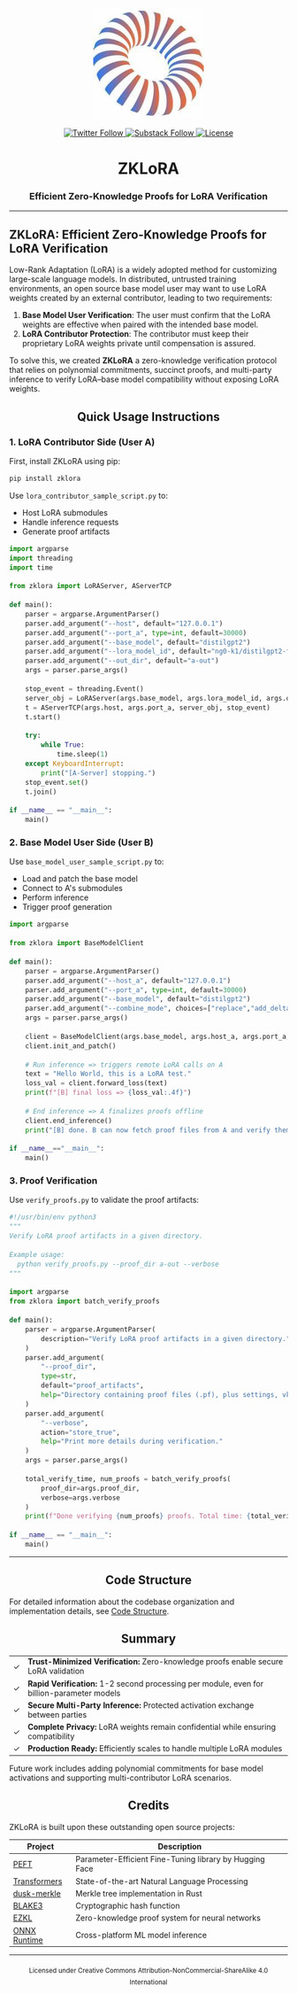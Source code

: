 <p align="center">
  <img src="paper/figs/bagel-logo.png" alt="Bagel Logo" width="200"/>
</p>

<p align="center">
  <a href="https://twitter.com/bagelopenAI">
    <img src="https://img.shields.io/twitter/follow/bagelopenAI?style=flat-square" alt="Twitter Follow"/>
  </a>
  
  <a href="https://blog.bagel.net">
    <img src="https://img.shields.io/badge/Follow%20on-Substack-orange?style=flat-square&logo=substack" alt="Substack Follow"/>
  </a>
  
  <a href="https://creativecommons.org/licenses/by-nc-sa/4.0/">
    <img src="https://img.shields.io/badge/License-CC%20BY--NC--SA%204.0-lightgrey.svg?style=flat-square" alt="License"/>
  </a>
</p>

<h1 align="center">ZKLoRA</h1>
<h3 align="center">Efficient Zero-Knowledge Proofs for LoRA Verification</h3>

<hr>

## ZKLoRA: Efficient Zero-Knowledge Proofs for LoRA Verification

Low-Rank Adaptation (LoRA) is a widely adopted method for customizing large-scale language models. In distributed, untrusted training environments, an open source base model user may want to use LoRA weights created by an external contributor, leading to two requirements:

1. **Base Model User Verification**: The user must confirm that the LoRA weights are effective when paired with the intended base model.
2. **LoRA Contributor Protection**: The contributor must keep their proprietary LoRA weights private until compensation is assured.

To solve this, we created **ZKLoRA** a zero-knowledge verification protocol that relies on polynomial commitments, succinct proofs, and multi-party inference to verify LoRA–base model compatibility without exposing LoRA weights.

<h2 align="center">Quick Usage Instructions</h2>

### 1. LoRA Contributor Side (User A)

First, install ZKLoRA using pip:
```bash
pip install zklora
```

Use `lora_contributor_sample_script.py` to:
- Host LoRA submodules
- Handle inference requests
- Generate proof artifacts

```python
import argparse
import threading
import time

from zklora import LoRAServer, AServerTCP

def main():
    parser = argparse.ArgumentParser()
    parser.add_argument("--host", default="127.0.0.1")
    parser.add_argument("--port_a", type=int, default=30000)
    parser.add_argument("--base_model", default="distilgpt2")
    parser.add_argument("--lora_model_id", default="ng0-k1/distilgpt2-finetuned-es")
    parser.add_argument("--out_dir", default="a-out")
    args = parser.parse_args()

    stop_event = threading.Event()
    server_obj = LoRAServer(args.base_model, args.lora_model_id, args.out_dir)
    t = AServerTCP(args.host, args.port_a, server_obj, stop_event)
    t.start()

    try:
        while True:
            time.sleep(1)
    except KeyboardInterrupt:
        print("[A-Server] stopping.")
    stop_event.set()
    t.join()

if __name__ == "__main__":
    main()
```

### 2. Base Model User Side (User B)

Use `base_model_user_sample_script.py` to:
- Load and patch the base model
- Connect to A's submodules
- Perform inference
- Trigger proof generation

```python
import argparse

from zklora import BaseModelClient

def main():
    parser = argparse.ArgumentParser()
    parser.add_argument("--host_a", default="127.0.0.1")
    parser.add_argument("--port_a", type=int, default=30000)
    parser.add_argument("--base_model", default="distilgpt2")
    parser.add_argument("--combine_mode", choices=["replace","add_delta"], default="add_delta")
    args = parser.parse_args()

    client = BaseModelClient(args.base_model, args.host_a, args.port_a, args.combine_mode)
    client.init_and_patch()

    # Run inference => triggers remote LoRA calls on A
    text = "Hello World, this is a LoRA test."
    loss_val = client.forward_loss(text)
    print(f"[B] final loss => {loss_val:.4f}")

    # End inference => A finalizes proofs offline
    client.end_inference()
    print("[B] done. B can now fetch proof files from A and verify them offline.")

if __name__=="__main__":
    main()
```

### 3. Proof Verification

Use `verify_proofs.py` to validate the proof artifacts:

```python
#!/usr/bin/env python3
"""
Verify LoRA proof artifacts in a given directory.

Example usage:
  python verify_proofs.py --proof_dir a-out --verbose
"""

import argparse
from zklora import batch_verify_proofs

def main():
    parser = argparse.ArgumentParser(
        description="Verify LoRA proof artifacts in a given directory."
    )
    parser.add_argument(
        "--proof_dir",
        type=str,
        default="proof_artifacts",
        help="Directory containing proof files (.pf), plus settings, vk, srs."
    )
    parser.add_argument(
        "--verbose",
        action="store_true",
        help="Print more details during verification."
    )
    args = parser.parse_args()

    total_verify_time, num_proofs = batch_verify_proofs(
        proof_dir=args.proof_dir,
        verbose=args.verbose
    )
    print(f"Done verifying {num_proofs} proofs. Total time: {total_verify_time:.2f}s")

if __name__ == "__main__":
    main()
```

<hr>

<h2 align="center">Code Structure</h2>

For detailed information about the codebase organization and implementation details, see [Code Structure](src/zklora/README.md).

<h2 align="center">Summary</h2>

<table>
<tr>
<td>✓</td><td><strong>Trust-Minimized Verification:</strong> Zero-knowledge proofs enable secure LoRA validation</td>
</tr>
<tr>
<td>✓</td><td><strong>Rapid Verification:</strong> 1-2 second processing per module, even for billion-parameter models</td>
</tr>
<tr>
<td>✓</td><td><strong>Secure Multi-Party Inference:</strong> Protected activation exchange between parties</td>
</tr>
<tr>
<td>✓</td><td><strong>Complete Privacy:</strong> LoRA weights remain confidential while ensuring compatibility</td>
</tr>
<tr>
<td>✓</td><td><strong>Production Ready:</strong> Efficiently scales to handle multiple LoRA modules</td>
</tr>
</table>

Future work includes adding polynomial commitments for base model activations and supporting multi-contributor LoRA scenarios.

<h2 align="center">Credits</h2>

ZKLoRA is built upon these outstanding open source projects:

| Project | Description |
|---------|-------------|
| [PEFT](https://github.com/huggingface/peft) | Parameter-Efficient Fine-Tuning library by Hugging Face |
| [Transformers](https://github.com/huggingface/transformers) | State-of-the-art Natural Language Processing |
| [dusk-merkle](https://github.com/dusk-network/dusk-merkle) | Merkle tree implementation in Rust |
| [BLAKE3](https://github.com/BLAKE3-team/BLAKE3) | Cryptographic hash function |
| [EZKL](https://github.com/zkonduit/ezkl) | Zero-knowledge proof system for neural networks |
| [ONNX Runtime](https://github.com/microsoft/onnxruntime) | Cross-platform ML model inference |

<hr>

<p align="center">
<sub>Licensed under Creative Commons Attribution-NonCommercial-ShareAlike 4.0 International</sub>
</p>